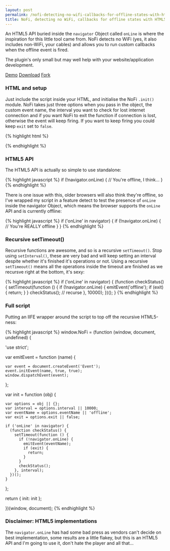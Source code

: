 ```yaml
---
layout: post
permalink: /nofi-detecting-no-wifi-callbacks-for-offline-states-with-html5
title: NoFi, detecting no WiFi, callbacks for offline states with HTML5
---
```


An HTML5 API buried inside the `navigator` Object called `onLine` is where the inspiration for this little tool came from. NoFi detects no WiFi (yes, it also includes non-WiFi, your cables) and allows you to run custom callbacks when the offline event is fired.

The plugin's only small but may well help with your website/application development.

<div class="download-box">
	<a href="//toddmotto.com/labs/nofi" onclick="_gaq.push(['_trackEvent', 'Click', 'Demo nofi', 'nofi Demo']);">Demo</a>
	<a href="//github.com/toddmotto/nofi/archive/master.zip" onclick="_gaq.push(['_trackEvent', 'Click', 'Download nofi', 'Download nofi']);">Download</a>
	<a href="//github.com/toddmotto/nofi" onclick="_gaq.push(['_trackEvent', 'Click', 'Fork nofi', 'nofi Fork']);">Fork</a>
</div>

### HTML and setup
Just include the script inside your HTML, and initialise the NoFi `.init()` module. NoFi takes just three options when you pass in the object, the custom event name, the interval you want to check for lost internet connection and if you want NoFi to exit the function if connection is lost, otherwise the event will keep firing. If you want to keep firing you could keep `exit` set to `false`.

{% highlight html %}
<script src="js/nofi.js"></script>
<script>
NoFi.init({
  eventName: 'offline',
  interval: 1000,
  exit: true
});
</script>
{% endhighlight %}

### HTML5 API
The HTML5 API is actually so simple to use standalone:

{% highlight javascript %}
if (!navigator.onLine) {
  // You're offline, I think...
}
{% endhighlight %}

There is one issue with this, older browsers will also think they're offline, so I've wrapped my script in a feature detect to test the presence of `onLine` inside the navigator Object, which means the browser supports the `onLine` API and is currently offline:

{% highlight javascript %}
if ('onLine' in navigator) {
  if (!navigator.onLine) {
    // You're REALLY offline
  }
}
{% endhighlight %}

### Recursive setTimeout()
Recursive functions are awesome, and so is a recursive `setTimeout()`. Stop using `setInterval()`, these are very bad and will keep setting an interval despite whether it's finished it's operations or not. Using a recursive `setTimeout()` means all the operations inside the timeout are finished as we recursve right at the bottom, it's sexy:

{% highlight javascript %}
if ('onLine' in navigator) {
  (function checkStatus() {
    setTimeout(function () {
      if (!navigator.onLine) {
        emitEvent('offline');
        if (exit) {
          return;
        }
      }
      checkStatus(); // recurse
    }, 10000);
  })();
}
{% endhighlight %}

### Full script
Putting an IIFE wrapper around the script to top off the recursive HTML5-ness:

{% highlight javascript %}
window.NoFi = (function (window, document, undefined) {

  'use strict';

  var emitEvent = function (name) {

    var event = document.createEvent('Event');
    event.initEvent(name, true, true);
    window.dispatchEvent(event);

  };

  var init = function (obj) {

    var options = obj || {};
    var interval = options.interval || 10000;
    var eventName = options.eventName || 'offline';
    var exit = options.exit || false;

    if ('onLine' in navigator) {
      (function checkStatus() {
        setTimeout(function () {
          if (!navigator.onLine) {
            emitEvent(eventName);
            if (exit) {
              return;
            }
          }
          checkStatus();
        }, interval);
      })();
    }

  };

  return {
    init: init
  };

})(window, document);
{% endhighlight %}

### Disclaimer: HTML5 implementations
The `navigator.onLine` has had some bad press as vendors can't decide on best implementation, some results are a little flakey, but this is an HTML5 API and I'm going to use it, don't hate the player and all that...
